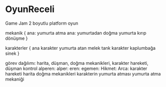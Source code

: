 # OyunReceli
Game Jam
2 boyutlu platform oyun

mekanik
{
 ana: yumurta atma
 ana: yumurtadan doğma
 yumurta kırıp dönüşme 
}

karakterler
{
  ana karakter
  yumurta atan melek 
  tank karakter
  kaplumbağa
  sinek
}


görev dağılımı: harita, düşman, doğma mekanikleri, karakter hareketi, düşman kontrol
alperen:                    alper:                    eren:                      egemen:             Hikmet:            Arca: 
karakter hareketi           harita               doğma mekanikleri                                               karakterin yumurta atması
                                                yumurta atma mekaniği
